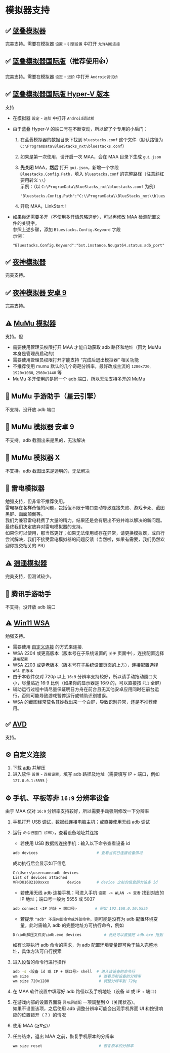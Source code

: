 # 模拟器支持

## ✅ [蓝叠模拟器](https://www.bluestacks.cn/)

完美支持。需要在模拟器 `设置` - `引擎设置` 中打开 `允许ADB连接`

## ✅ [蓝叠模拟器国际版](https://www.bluestacks.com/tw/index.html)（推荐使用👍）

完美支持。需要在模拟器 `设定` - `进阶` 中打开 `Android调试桥`

## ✅ [蓝叠模拟器国际版 Hyper-V 版本](https://support.bluestacks.com/hc/zh-tw/articles/4415238471053-BlueStacks-5-%E6%94%AF%E6%8F%B4-Hyper-V-%E7%9A%84-Windows-10-%E5%92%8C-11-%E4%B8%8A%E7%9A%84%E9%9B%BB%E8%85%A6%E8%A6%8F%E6%A0%BC%E9%9C%80%E6%B1%82)

支持

- 在模拟器 `设定` - `进阶` 中打开 `Android调试桥`
- 由于蓝叠 Hyper-V 的端口号在不断变动，所以留了个专用的小后门：

    1. 在蓝叠模拟器的数据目录下找到 `bluestacks.conf` 这个文件（默认路径为 `C:\ProgramData\BlueStacks_nxt\bluestacks.conf`）
    2. 如果是第一次使用，请开启一次 MAA，会在 MAA 目录下生成 `gui.json`
    3. **先关闭** MAA，**然后** 打开 `gui.json`，新增一个字段 `Bluestacks.Config.Path`，填入 `bluestacks.conf` 的完整路径（注意斜杠要用转义 `\\`）  
    示例：（以 `C:\ProgramData\BlueStacks_nxt\bluestacks.conf` 为例）

        ```jsonc
        "Bluestacks.Config.Path":"C:\\ProgramData\\BlueStacks_nxt\\bluestacks.conf",
        ```

    4. 开启 MAA，LinkStart！

- 如果你还需要多开（不使用多开请忽略这步），可以再修改 MAA 检测配置文件的关键字。  
    参照上述步骤，添加 `Bluestacks.Config.Keyword` 字段  
    示例：

    ```jsonc
    "Bluestacks.Config.Keyword":"bst.instance.Nougat64.status.adb_port",
    ```

## ✅ [夜神模拟器](https://www.yeshen.com/)

完美支持。

## ✅ [夜神模拟器 安卓 9](https://www.yeshen.com/)

完美支持。

## ⚠️ [MuMu 模拟器](https://mumu.163.com/)

支持。但

- 需要使用管理员权限打开 MAA 才能自动获取 adb 路径和地址（因为 MuMu 本身是管理员启动的）
- 需要使用管理员权限打开才能支持 “完成后退出模拟器” 相关功能
- 不推荐使用 mumu 默认的几个奇葩分辨率，最好改成主流的 `1280x720`, `1920x1080`, `2560x1440` 等
- MuMu 多开使用的是同一个 adb 端口，所以无法支持多开的 MuMu

## 🚫 MuMu 手游助手（星云引擎）  

不支持。没开放 adb 端口

## 🚫 MuMu 模拟器 安卓 9

不支持。adb 截图出来是黑的，无法解决

## 🚫 MuMu 模拟器 X

不支持。adb 截图出来是透明的，无法解决

## 🚫 雷电模拟器

勉强支持，但非常不推荐使用。  
雷电存在各样奇怪的问题，包括但不限于端口变动导致连接失败、游戏卡死、截图黑屏、画面颠倒等。  
我们为兼容雷电耗费了大量的精力，结果还是会有层出不穷并难以解决的新问题。最终我们决定放弃对雷电模拟器的支持。  
如果你可以使用，那当然更好；如果无法使用或存在异常，请更换模拟器，或自行尝试解决，我们不接受雷电模拟器的问题反馈（当然啦，如果有需要，我们仍然欢迎你提交相关的 PR）

## ⚠️ [逍遥模拟器](https://www.xyaz.cn/)

完美支持，但测试较少。

## 🚫 腾讯手游助手

不支持。没开放 adb 端口

## ⚠️ [Win11 WSA](https://docs.microsoft.com/zh-cn/windows/android/wsa/)

勉强支持。

- 需要使用 [自定义连接](#%EF%B8%8F-自定义连接) 的方式来连接.
- WSA 2204 或更高版本（版本号在子系统设置的 `关于` 页面中），连接配置选择 `通用配置`
- WSA 2203 或更老版本（版本号在子系统设置页面的上方），连接配置选择 `WSA 旧版本`
- 由于本软件仅对 720p 以上 `16:9` 分辨率支持较好，所以请手动拖动窗口大小，尽量贴近 16:9 比例（如果你的显示器是 16:9 的，可以直接按 `F11` 全屏）
- 辅助运行过程中请尽量保证明日方舟在前台且无其他安卓应用同时在前台运行，否则可能导致游戏暂停运行或辅助识别错误。
- WSA 的截图经常莫名其妙截出来一个白屏，导致识别异常，还是不推荐使用。

## ✅ [AVD](https://developer.android.com/studio/run/managing-avds)

支持。

## ⚙️ 自定义连接

1. 下载 [adb](https://dl.google.com/android/repository/platform-tools-latest-windows.zip) 并解压
2. 进入软件 `设置` - `连接设置`，填写 adb 路径及地址（需要填写 IP + 端口，例如 `127.0.0.1:5555` ）

## ⚙️ 手机、平板等非 `16:9` 分辨率设备

由于 MAA 仅对 `16:9` 分辨率支持较好，所以需要手动强制修改一下分辨率

1. 手机打开 USB 调试，数据线连接电脑主机；或直接使用无线 adb 调试
2. 运行 `命令行窗口（CMD）`，查看设备地址并连接

    - 若使用 USB 数据线连接手机：输入以下命令查看设备 id

    ```bash
    adb devices                          # 查看当前已连接设备情况
    ```

    成功执行后会显示如下信息

    ```bash
    C:\Users\username>adb devices
    List of devices attached
    VFNDU1682100xxxx        device       # device 之前的信息即为设备 id
    ```

    - 若使用无线 adb 连接手机：可进入手机 `设置 -> WLAN -> 查看` 找到对应的 IP 地址；端口号一般为 5555 或 5037

    ```bash
    adb connect <IP 地址 + 端口号>        # 例如 192.168.0.10:5555
    ```

    - 若提示 `"adb" 不是内部命令或外部命令`，则可能是没有为 adb 配置环境变量。此时需输入 adb 的完整地址方可执行命令，例如

    ```bash
    D:\adb解压文件夹\adb.exe devices          # 此处可以直接把 adb.exe 拖到 CMD 窗口里，再输入 [空格] devices
    ```

    如有长期执行 adb 命令的需求，为 adb 配置环境变量即可免于输入完整地址，具体方法可自行搜索

3. 进入设备的命令行进行操作

   ```bash
   adb -s <设备 id 或 IP + 端口号> shell  # 进入该设备的命令行
   wm size                               # 查看当前设备的分辨率
   wm size 720x1280                      # 调整分辨率到 720p
   ```

4. 在 MAA 软件设置中填写好 adb 路径以及手机地址（设备 id 或 IP + 端口）
5. 在游戏内部的设置界面将 `异形屏适配` 一项调整到 0（关闭状态）。  
    如果不设置该项，之后使用 adb 调整分辨率可能会出现手机界面 UI 和按键响应的位置错开（？）的情况
6. 使用 MAA  (≧∇≦)ﾉ
7. 任务结束，退出 MAA 之前，恢复手机原本的分辨率

   ```bash
   wm size reset                         # 恢复原本的分辨率
   ```
